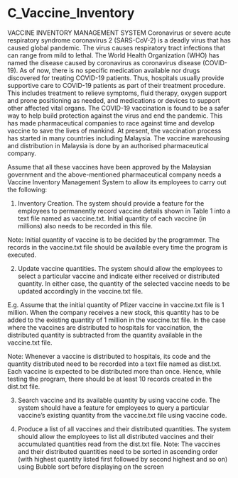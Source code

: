 # C_Vaccine_Inventory

VACCINE INVENTORY MANAGEMENT SYSTEM
Coronavirus or severe acute respiratory syndrome coronavirus 2 (SARS-CoV-2) is a deadly
virus that has caused global pandemic. The virus causes respiratory tract infections that
can range from mild to lethal. The World Health Organization (WHO) has named the
disease caused by coronavirus as coronavirus disease (COVID-19).
As of now, there is no specific medication available nor drugs discovered for treating
COVID-19 patients. Thus, hospitals usually provide supportive care to COVID-19 patients
as part of their treatment procedure. This includes treatment to relieve symptoms, fluid
therapy, oxygen support and prone positioning as needed, and medications or devices to
support other affected vital organs.
The COVID-19 vaccination is found to be a safer way to help build protection against the
virus and end the pandemic. This has made pharmaceutical companies to race against time
and develop vaccine to save the lives of mankind. At present, the vaccination process has
started in many countries including Malaysia. The vaccine warehousing and distribution in
Malaysia is done by an authorised pharmaceutical company. 

Assume that all these vaccines have been approved by the Malaysian government and the
above-mentioned pharmaceutical company needs a Vaccine Inventory Management
System to allow its employees to carry out the following:

1. Inventory Creation. The system should provide a feature for the employees to
permanently record vaccine details shown in Table 1 into a text file named as
vaccine.txt. Initial quantity of each vaccine (in millions) also needs to be recorded in
this file.

Note: Initial quantity of vaccine is to be decided by the programmer. The records in the
vaccine.txt file should be available every time the program is executed.

2. Update vaccine quantities. The system should allow the employees to select a
particular vaccine and indicate either received or distributed quantity. In either case, the
quantity of the selected vaccine needs to be updated accordingly in the vaccine.txt file.

E.g. Assume that the initial quantity of Pfizer vaccine in vaccine.txt file is 1 million.
When the company receives a new stock, this quantity has to be added to the existing
quantity of 1 million in the vaccine.txt file. In the case where the vaccines are distributed
to hospitals for vaccination, the distributed quantity is subtracted from the quantity
available in the vaccine.txt file.

Note: Whenever a vaccine is distributed to hospitals, its code and the quantity
distributed need to be recorded into a text file named as dist.txt. Each vaccine is
expected to be distributed more than once. Hence, while testing the program, there
should be at least 10 records created in the dist.txt file.

3. Search vaccine and its available quantity by using vaccine code. The system should
have a feature for employees to query a particular vaccine’s existing quantity from the
vaccine.txt file using vaccine code.

4. Produce a list of all vaccines and their distributed quantities. The system should allow
the employees to list all distributed vaccines and their accumulated quantities read from
the dist.txt file.
Note: The vaccines and their distributed quantities need to be sorted in ascending order
(with highest quantity listed first followed by second highest and so on) using Bubble
sort before displaying on the screen
